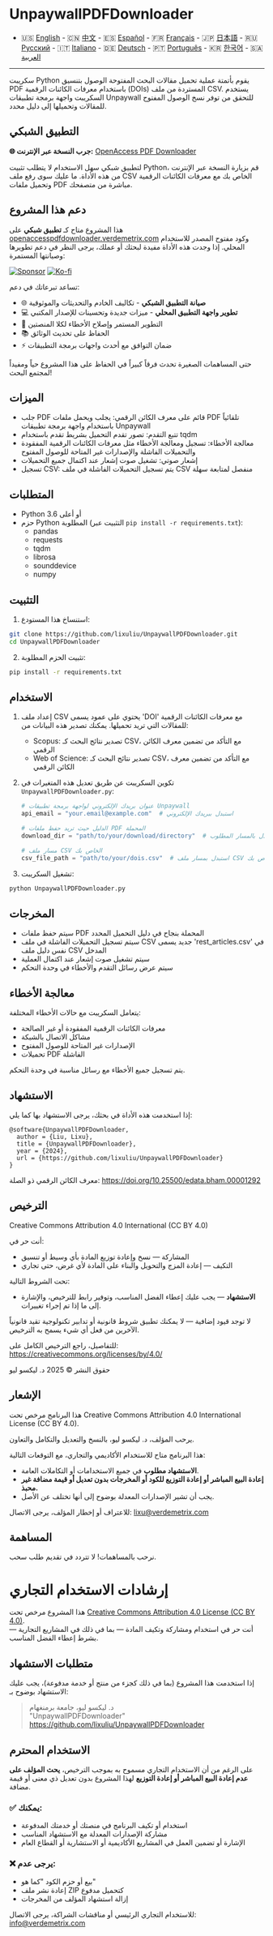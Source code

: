 # UnpaywallPDFDownloader

- 🇺🇸 [English](README_en.md) - 🇨🇳 [中文](README_zh.md) - 🇪🇸 [Español](README_es.md) - 🇫🇷 [Français](README_fr.md) - 🇯🇵 [日本語](README_ja.md) - 🇷🇺 [Русский](README_ru.md) - 🇮🇹 [Italiano](README_it.md) - 🇩🇪 [Deutsch](README_de.md) - 🇵🇹 [Português](README_pt.md) - 🇰🇷 [한국어](README_ko.md) - 🇸🇦 [العربية](README_ar.md)

---

سكريبت Python يقوم بأتمتة عملية تحميل مقالات البحث المفتوحة الوصول بتنسيق PDF باستخدام معرفات الكائنات الرقمية (DOIs) المستردة من ملف CSV. يستخدم السكريبت واجهة برمجة تطبيقات Unpaywall للتحقق من توفر نسخ الوصول المفتوح للمقالات وتحميلها إلى دليل محدد.

## التطبيق الشبكي

**🌐 جرب النسخة عبر الإنترنت:** [OpenAccess PDF Downloader](https://www.openaccesspdfdownloader.verdemetrix.com)

لتطبيق شبكي سهل الاستخدام لا يتطلب تثبيت Python، قم بزيارة النسخة عبر الإنترنت من هذه الأداة. ما عليك سوى رفع ملف CSV الخاص بك مع معرفات الكائنات الرقمية وتحميل ملفات PDF مباشرة من متصفحك.

## دعم هذا المشروع

هذا المشروع متاح كـ **تطبيق شبكي** على [openaccesspdfdownloader.verdemetrix.com](https://www.openaccesspdfdownloader.verdemetrix.com) وكود مفتوح المصدر للاستخدام المحلي. إذا وجدت هذه الأداة مفيدة لبحثك أو عملك، يرجى النظر في دعم تطويرها وصيانتها المستمرة:

[![Sponsor](https://img.shields.io/badge/Sponsor-GitHub%20Sponsors-ff69b4?logo=github)](https://github.com/sponsors/lixuliu) [![Ko-fi](https://img.shields.io/badge/Ko--fi-Buy%20me%20a%20coffee-ff5f5f?logo=ko-fi)](https://ko-fi.com/lixuliu)

تساعد تبرعاتك في دعم:

- 🌐 **صيانة التطبيق الشبكي** - تكاليف الخادم والتحديثات والموثوقية
- 💻 **تطوير واجهة التطبيق المحلي** - ميزات جديدة وتحسينات للإصدار المكتبي
- 🔧 التطوير المستمر وإصلاح الأخطاء لكلا المنصتين
- 📚 الحفاظ على تحديث الوثائق
- ⚡ ضمان التوافق مع أحدث واجهات برمجة التطبيقات

حتى المساهمات الصغيرة تحدث فرقاً كبيراً في الحفاظ على هذا المشروع حياً ومفيداً لمجتمع البحث!

## الميزات

- جلب PDF قائم على معرف الكائن الرقمي: يجلب ويحمل ملفات PDF تلقائياً باستخدام واجهة برمجة تطبيقات Unpaywall
- تتبع التقدم: تصور تقدم التحميل بشريط تقدم باستخدام tqdm
- معالجة الأخطاء: تسجيل ومعالجة الأخطاء مثل معرفات الكائنات الرقمية المفقودة والتحميلات الفاشلة والإصدارات غير المتاحة للوصول المفتوح
- إشعار صوتي: تشغيل صوت إشعار عند اكتمال جميع التحميلات
- تسجيل CSV: يتم تسجيل التحميلات الفاشلة في ملف CSV منفصل لمتابعة سهلة

## المتطلبات

- Python 3.6 أو أعلى
- حزم Python المطلوبة (التثبيت عبر `pip install -r requirements.txt`):
  - pandas
  - requests
  - tqdm
  - librosa
  - sounddevice
  - numpy

## التثبيت

1. استنساخ هذا المستودع:

```bash
git clone https://github.com/lixuliu/UnpaywallPDFDownloader.git
cd UnpaywallPDFDownloader
```

2. تثبيت الحزم المطلوبة:

```bash
pip install -r requirements.txt
```

## الاستخدام

1. إعداد ملف CSV يحتوي على عمود يسمى 'DOI' مع معرفات الكائنات الرقمية للمقالات التي تريد تحميلها.
   يمكنك تصدير هذه البيانات من:

   - Scopus: تصدير نتائج البحث كـ CSV، مع التأكد من تضمين معرف الكائن الرقمي
   - Web of Science: تصدير نتائج البحث كـ CSV، مع التأكد من تضمين معرف الكائن الرقمي

2. تكوين السكريبت عن طريق تعديل هذه المتغيرات في `UnpaywallPDFDownloader.py`:

   ```python
   # عنوان بريدك الإلكتروني لواجهة برمجة تطبيقات Unpaywall
   api_email = "your.email@example.com"  # استبدل ببريدك الإلكتروني

   # الدليل حيث تريد حفظ ملفات PDF المحملة
   download_dir = "path/to/your/download/directory"  # استبدل بالمسار المطلوب

   # مسار ملف CSV الخاص بك
   csv_file_path = "path/to/your/dois.csv"  # استبدل بمسار ملف CSV الخاص بك
   ```

3. تشغيل السكريبت:

```bash
python UnpaywallPDFDownloader.py
```

## المخرجات

- سيتم حفظ ملفات PDF المحملة بنجاح في دليل التحميل المحدد
- سيتم تسجيل التحميلات الفاشلة في ملف CSV جديد يسمى 'rest_articles.csv' في نفس دليل ملف CSV المدخل
- سيتم تشغيل صوت إشعار عند اكتمال العملية
- سيتم عرض رسائل التقدم والأخطاء في وحدة التحكم

## معالجة الأخطاء

يتعامل السكريبت مع حالات الأخطاء المختلفة:

- معرفات الكائنات الرقمية المفقودة أو غير الصالحة
- مشاكل الاتصال بالشبكة
- الإصدارات غير المتاحة للوصول المفتوح
- تحميلات PDF الفاشلة

يتم تسجيل جميع الأخطاء مع رسائل مناسبة في وحدة التحكم.

## الاستشهاد

إذا استخدمت هذه الأداة في بحثك، يرجى الاستشهاد بها كما يلي:

```
@software{UnpaywallPDFDownloader,
  author = {Liu, Lixu},
  title = {UnpaywallPDFDownloader},
  year = {2024},
  url = {https://github.com/lixuliu/UnpaywallPDFDownloader}
}
```

معرف الكائن الرقمي ذو الصلة: https://doi.org/10.25500/edata.bham.00001292

## الترخيص

Creative Commons Attribution 4.0 International (CC BY 4.0)

أنت حر في:

- المشاركة — نسخ وإعادة توزيع المادة بأي وسيط أو تنسيق
- التكيف — إعادة المزج والتحويل والبناء على المادة لأي غرض، حتى تجاري

تحت الشروط التالية:

- **الاستشهاد** — يجب عليك إعطاء الفضل المناسب، وتوفير رابط للترخيص، والإشارة إلى ما إذا تم إجراء تغييرات.

لا توجد قيود إضافية — لا يمكنك تطبيق شروط قانونية أو تدابير تكنولوجية تقيد قانونياً الآخرين من فعل أي شيء يسمح به الترخيص.

للتفاصيل، راجع الترخيص الكامل على: https://creativecommons.org/licenses/by/4.0/

حقوق النشر © 2025 د. ليكسو ليو

## الإشعار

هذا البرنامج مرخص تحت Creative Commons Attribution 4.0 International License (CC BY 4.0).

يرحب المؤلف، د. ليكسو ليو، بالنسخ والتعديل والتكامل والتعاون.

هذا البرنامج متاح للاستخدام الأكاديمي والتجاري، مع التوقعات التالية:

- **الاستشهاد مطلوب** في جميع الاستخدامات أو التكاملات العامة.
- **إعادة البيع المباشر أو إعادة التوزيع للكود أو المخرجات بدون تعديل أو قيمة مضافة غير محبذ.**
- يجب أن تشير الإصدارات المعدلة بوضوح إلى أنها تختلف عن الأصل.

للاعتراف أو إخطار المؤلف، يرجى الاتصال: lixu@verdemetrix.com

## المساهمة

نرحب بالمساهمات! لا تتردد في تقديم طلب سحب.

# إرشادات الاستخدام التجاري

هذا المشروع مرخص تحت [Creative Commons Attribution 4.0 License (CC BY 4.0)](https://creativecommons.org/licenses/by/4.0/).  
أنت حر في استخدام ومشاركة وتكيف المادة — بما في ذلك في المشاريع التجارية — بشرط إعطاء الفضل المناسب.

## متطلبات الاستشهاد

إذا استخدمت هذا المشروع (بما في ذلك كجزء من منتج أو خدمة مدفوعة)، يجب عليك الاستشهاد بوضوح بـ:

> د. ليكسو ليو، جامعة برمنغهام  
> "UnpaywallPDFDownloader"  
> https://github.com/lixuliu/UnpaywallPDFDownloader

## الاستخدام المحترم

على الرغم من أن الاستخدام التجاري مسموح به بموجب الترخيص، **يحث المؤلف على عدم إعادة البيع المباشر أو إعادة التوزيع** لهذا المشروع بدون تعديل ذي معنى أو قيمة مضافة.

### ✅ يمكنك:

- استخدام أو تكيف البرنامج في منصتك أو خدمتك المدفوعة
- مشاركة الإصدارات المعدلة مع الاستشهاد المناسب
- الإشارة أو تضمين العمل في المشاريع الأكاديمية أو الاستشارية أو القطاع العام

### ❌ يرجى عدم:

- بيع أو حزم الكود "كما هو"
- إعادة نشر ملف ZIP كتحميل مدفوع
- إزالة استشهاد المؤلف من المخرجات

للاستخدام التجاري الرئيسي أو مناقشات الشراكة، يرجى الاتصال: info@verdemetrix.com
